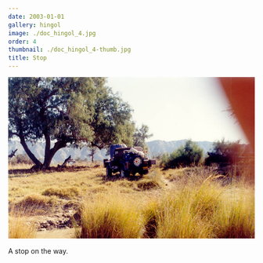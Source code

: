 ```yaml
---
date: 2003-01-01
gallery: hingol
image: ./doc_hingol_4.jpg
order: 4
thumbnail: ./doc_hingol_4-thumb.jpg
title: Stop
---
```


![Stop](./doc_hingol_4.jpg)

A stop on the way.